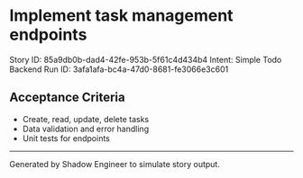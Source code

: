 # Implement task management endpoints

Story ID: 85a9db0b-dad4-42fe-953b-5f61c4d434b4
Intent: Simple Todo Backend
Run ID: 3afa1afa-bc4a-47d0-8681-fe3066e3c601

## Acceptance Criteria
- Create, read, update, delete tasks
- Data validation and error handling
- Unit tests for endpoints

---
Generated by Shadow Engineer to simulate story output.
